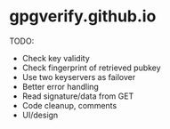 gpgverify.github.io
===================

TODO:

* Check key validity
* Check fingerprint of retrieved pubkey
* Use two keyservers as failover
* Better error handling
* Read signature/data from GET
* Code cleanup, comments
* UI/design
